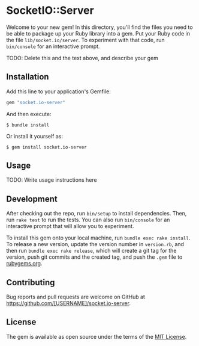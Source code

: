 # SocketIO::Server

Welcome to your new gem! In this directory, you'll find the files you need to be able to package up your Ruby library into a gem. Put your Ruby code in the file `lib/socket.io/server`. To experiment with that code, run `bin/console` for an interactive prompt.

TODO: Delete this and the text above, and describe your gem

## Installation

Add this line to your application's Gemfile:

```ruby
gem "socket.io-server"
```

And then execute:

    $ bundle install

Or install it yourself as:

    $ gem install socket.io-server

## Usage

TODO: Write usage instructions here

## Development

After checking out the repo, run `bin/setup` to install dependencies. Then, run `rake test` to run the tests. You can also run `bin/console` for an interactive prompt that will allow you to experiment.

To install this gem onto your local machine, run `bundle exec rake install`. To release a new version, update the version number in `version.rb`, and then run `bundle exec rake release`, which will create a git tag for the version, push git commits and the created tag, and push the `.gem` file to [rubygems.org](https://rubygems.org).

## Contributing

Bug reports and pull requests are welcome on GitHub at https://github.com/[USERNAME]/socket.io-server.

## License

The gem is available as open source under the terms of the [MIT License](https://opensource.org/licenses/MIT).
